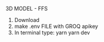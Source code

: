 3D MODEL - FFS

1. Download
2. make .env FILE with GROQ apikey
3. In terminal type:
   yarn
   yarn dev
